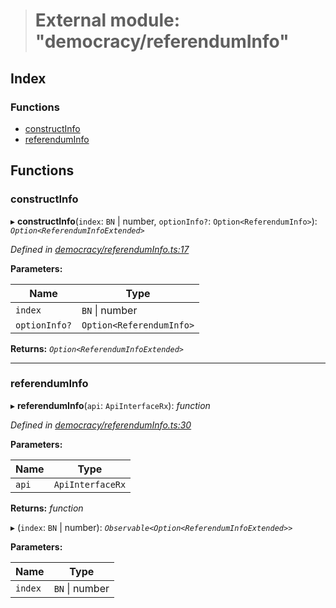 > # External module: "democracy/referendumInfo"

## Index

### Functions

* [constructInfo](_democracy_referenduminfo_.md#constructinfo)
* [referendumInfo](_democracy_referenduminfo_.md#referenduminfo)

## Functions

###  constructInfo

▸ **constructInfo**(`index`: `BN` | number, `optionInfo?`: `Option<ReferendumInfo>`): *`Option<ReferendumInfoExtended>`*

*Defined in [democracy/referendumInfo.ts:17](https://github.com/polkadot-js/api/blob/fbd6bf1/packages/api-derive/src/democracy/referendumInfo.ts#L17)*

**Parameters:**

Name | Type |
------ | ------ |
`index` | `BN` \| number |
`optionInfo?` | `Option<ReferendumInfo>` |

**Returns:** *`Option<ReferendumInfoExtended>`*

___

###  referendumInfo

▸ **referendumInfo**(`api`: `ApiInterfaceRx`): *function*

*Defined in [democracy/referendumInfo.ts:30](https://github.com/polkadot-js/api/blob/fbd6bf1/packages/api-derive/src/democracy/referendumInfo.ts#L30)*

**Parameters:**

Name | Type |
------ | ------ |
`api` | `ApiInterfaceRx` |

**Returns:** *function*

▸ (`index`: `BN` | number): *`Observable<Option<ReferendumInfoExtended>>`*

**Parameters:**

Name | Type |
------ | ------ |
`index` | `BN` \| number |